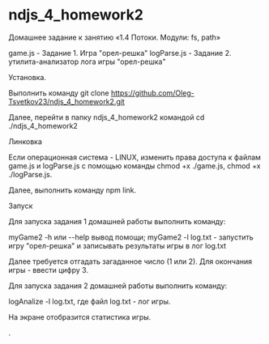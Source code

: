 # ndjs_4_homework2

Домашнее задание к занятию «1.4 Потоки. Модули: fs, path»

game.js - Задание 1. Игра "орел-решка"
logParse.js - Задание 2. утилита-анализатор лога игры "орел-решка"

Установка.

Выполнить команду
git clone https://github.com/Oleg-Tsvetkov23/ndjs_4_homework2.git

Далее, перейти в папку ndjs_4_homework2 командой
cd ./ndjs_4_homework2

Линковка

Если операционная система - LINUX, изменить права доступа к файлам game.js и logParse.js
с помощью команды chmod +x ./game.js, chmod +x ./logParse.js.

Далее, выполнить команду npm link.

Запуск

Для запуска задания 1 домашней работы выполнить команду:

myGame2 -h или --help вывод помощи;
myGame2 -l log.txt - запустить игру "орел-решка" и записывать результаты игры в лог log.txt

Далее требуется отгадать загаданное число (1 или 2). Для окончания игры - ввести цифру 3.

Для запуска задания 2 домашней работы выполнить команду:

logAnalize -l log.txt, где файл log.txt - лог игры.

На экране отобразится статистика игры. 

. 